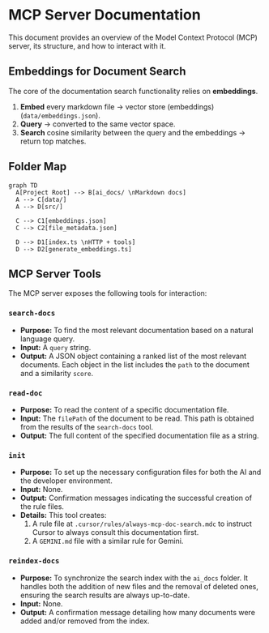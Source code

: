 # MCP Server Documentation

This document provides an overview of the Model Context Protocol (MCP) server, its structure, and how to interact with it.

## Embeddings for Document Search

The core of the documentation search functionality relies on **embeddings**.

1. **Embed** every markdown file → vector store (embeddings) (`data/embeddings.json`).
2. **Query** → converted to the same vector space.
3. **Search** cosine similarity between the query and the embeddings → return top matches.

## Folder Map

```mermaid
graph TD
  A[Project Root] --> B[ai_docs/ \nMarkdown docs]
  A --> C[data/]
  A --> D[src/]

  C --> C1[embeddings.json]
  C --> C2[file_metadata.json]

  D --> D1[index.ts \nHTTP + tools]
  D --> D2[generate_embeddings.ts]
```

## MCP Server Tools

The MCP server exposes the following tools for interaction:

### `search-docs`

- **Purpose:** To find the most relevant documentation based on a natural language query.
- **Input:** A `query` string.
- **Output:** A JSON object containing a ranked list of the most relevant documents. Each object in the list includes the `path` to the document and a similarity `score`.

### `read-doc`

- **Purpose:** To read the content of a specific documentation file.
- **Input:** The `filePath` of the document to be read. This path is obtained from the results of the `search-docs` tool.
- **Output:** The full content of the specified documentation file as a string.

### `init`

- **Purpose:** To set up the necessary configuration files for both the AI and the developer environment.
- **Input:** None.
- **Output:** Confirmation messages indicating the successful creation of the rule files.
- **Details:** This tool creates:
  1.  A rule file at `.cursor/rules/always-mcp-doc-search.mdc` to instruct Cursor to always consult this documentation first.
  2.  A `GEMINI.md` file with a similar rule for Gemini.

### `reindex-docs`

- **Purpose:** To synchronize the search index with the `ai_docs` folder. It handles both the addition of new files and the removal of deleted ones, ensuring the search results are always up-to-date.
- **Input:** None.
- **Output:** A confirmation message detailing how many documents were added and/or removed from the index.
